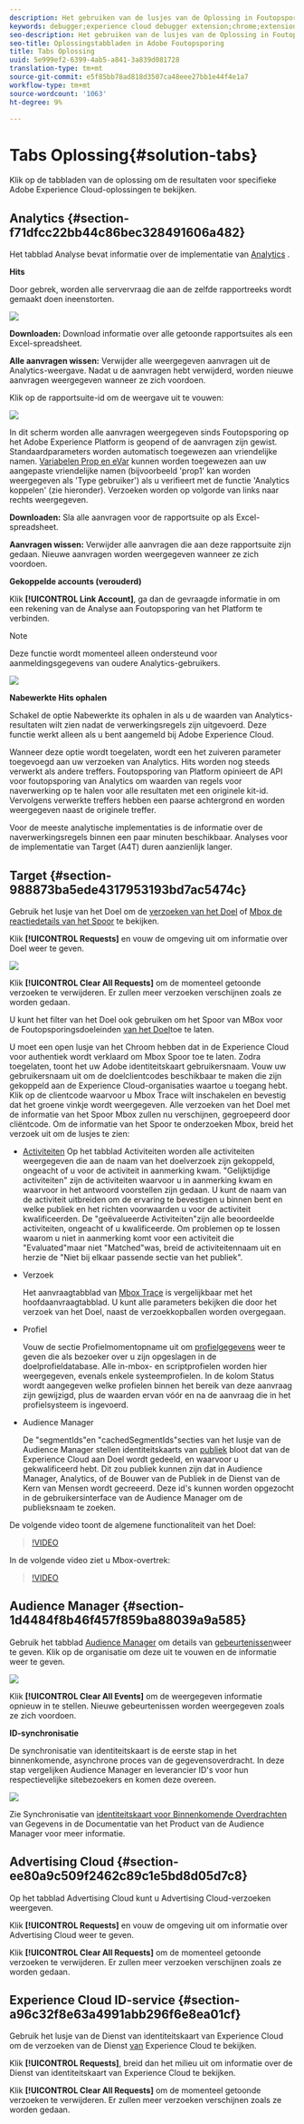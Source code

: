 ```yaml
---
description: Het gebruiken van de lusjes van de Oplossing in Foutopsporing van Adobe
keywords: debugger;experience cloud debugger extension;chrome;extension;summary;clear;requests;solutions;solution;information;analytics;target;audience manager;media optimizer;amo;id service
seo-description: Het gebruiken van de lusjes van de Oplossing in Foutopsporing van Adobe
seo-title: Oplossingstabbladen in Adobe Foutopsporing
title: Tabs Oplossing
uuid: 5e999ef2-6399-4ab5-a841-3a839d081728
translation-type: tm+mt
source-git-commit: e5f85bb78ad818d3507ca48eee27bb1e44f4e1a7
workflow-type: tm+mt
source-wordcount: '1063'
ht-degree: 9%

---
```



# Tabs Oplossing{#solution-tabs}

Klik op de tabbladen van de oplossing om de resultaten voor specifieke Adobe Experience Cloud-oplossingen te bekijken.

## Analytics {#section-f71dfcc22bb44c86bec328491606a482}

Het tabblad Analyse bevat informatie over de implementatie van [Analytics](https://docs.adobe.com/content/help/nl-NL/analytics/landing/home.html) .

**Hits**

Door gebrek, worden alle servervraag die aan de zelfde rapportreeks wordt gemaakt doen ineenstorten.

![](assets/analytics-hits.jpg)

**Downloaden:** Download informatie over alle getoonde rapportsuites als een Excel-spreadsheet.

**Alle aanvragen wissen:** Verwijder alle weergegeven aanvragen uit de Analytics-weergave. Nadat u de aanvragen hebt verwijderd, worden nieuwe aanvragen weergegeven wanneer ze zich voordoen.

Klik op de rapportsuite-id om de weergave uit te vouwen:

![](assets/analytics-hits-expand.jpg)

In dit scherm worden alle aanvragen weergegeven sinds Foutopsporing op het Adobe Experience Platform is geopend of de aanvragen zijn gewist. Standaardparameters worden automatisch toegewezen aan vriendelijke namen. [Variabelen Prop en eVar](https://docs.adobe.com/content/help/nl-NL/analytics/implementation/vars/page-vars/evar.html) kunnen worden toegewezen aan uw aangepaste vriendelijke namen (bijvoorbeeld &#39;prop1&#39; kan worden weergegeven als &#39;Type gebruiker&#39;) als u verifieert met de functie &#39;Analytics koppelen&#39; (zie hieronder). Verzoeken worden op volgorde van links naar rechts weergegeven.

**Downloaden:** Sla alle aanvragen voor de rapportsuite op als Excel-spreadsheet.

**Aanvragen wissen:** Verwijder alle aanvragen die aan deze rapportsuite zijn gedaan. Nieuwe aanvragen worden weergegeven wanneer ze zich voordoen.

**Gekoppelde accounts (verouderd)**

Klik **[!UICONTROL Link Account]**, ga dan de gevraagde informatie in om een rekening van de Analyse aan Foutopsporing van het Platform te verbinden.

>[!NOTE]
>
>Deze functie wordt momenteel alleen ondersteund voor aanmeldingsgegevens van oudere Analytics-gebruikers.

![](assets/analytics-link-account.jpg)

**Nabewerkte Hits ophalen**

Schakel de optie Nabewerkte its ophalen in als u de waarden van Analytics-resultaten wilt zien nadat de verwerkingsregels zijn uitgevoerd. Deze functie werkt alleen als u bent aangemeld bij Adobe Experience Cloud.

Wanneer deze optie wordt toegelaten, wordt een het zuiveren parameter toegevoegd aan uw verzoeken van Analytics. Hits worden nog steeds verwerkt als andere treffers. Foutopsporing van Platform opinieert de API voor foutopsporing van Analytics om waarden van regels voor naverwerking op te halen voor alle resultaten met een originele kit-id. Vervolgens verwerkte treffers hebben een paarse achtergrond en worden weergegeven naast de originele treffer.

Voor de meeste analytische implementaties is de informatie over de naverwerkingsregels binnen een paar minuten beschikbaar. Analyses voor de implementatie van Target (A4T) duren aanzienlijk langer.

## Target {#section-988873ba5ede4317953193bd7ac5474c}

Gebruik het lusje van het Doel om de [verzoeken van het Doel](https://docs.adobe.com/content/help/en/target/using/target-home.html) of [Mbox de reactiedetails van het Spoor](https://docs.adobe.com/content/help/en/target/using/activities/troubleshoot-activities/content-trouble.html) te bekijken.

Klik **[!UICONTROL Requests]** en vouw de omgeving uit om informatie over Doel weer te geven.

![](assets/target-requests.jpg)

Klik **[!UICONTROL Clear All Requests]** om de momenteel getoonde verzoeken te verwijderen. Er zullen meer verzoeken verschijnen zoals ze worden gedaan.

U kunt het filter van het Doel ook gebruiken om het Spoor van MBox voor de Foutopsporingsdoeleinden [van het Doel](https://docs.adobe.com/content/help/en/target/using/activities/troubleshoot-activities/content-trouble.html)toe te laten.

U moet een open lusje van het Chroom hebben dat in de Experience Cloud voor authentiek wordt verklaard om Mbox Spoor toe te laten. Zodra toegelaten, toont het uw Adobe identiteitskaart gebruikersnaam. Vouw uw gebruikersnaam uit om de doelclientcodes beschikbaar te maken die zijn gekoppeld aan de Experience Cloud-organisaties waartoe u toegang hebt. Klik op de clientcode waarvoor u Mbox Trace wilt inschakelen en bevestig dat het groene vinkje wordt weergegeven. Alle verzoeken van het Doel met de informatie van het Spoor Mbox zullen nu verschijnen, gegroepeerd door cliëntcode. Om de informatie van het Spoor te onderzoeken Mbox, breid het verzoek uit om de lusjes te zien:

* [Activiteiten](https://docs.adobe.com/content/help/en/target/using/activities/activities.html) Op het tabblad Activiteiten worden alle activiteiten weergegeven die aan de naam van het doelverzoek zijn gekoppeld, ongeacht of u voor de activiteit in aanmerking kwam. &quot;Gelijktijdige activiteiten&quot; zijn de activiteiten waarvoor u in aanmerking kwam en waarvoor in het antwoord voorstellen zijn gedaan. U kunt de naam van de activiteit uitbreiden om de ervaring te bevestigen u binnen bent en welke publiek en het richten voorwaarden u voor de activiteit kwalificeerden. De &quot;geëvalueerde Activiteiten&quot;zijn alle beoordeelde activiteiten, ongeacht of u kwalificeerde. Om problemen op te lossen waarom u niet in aanmerking komt voor een activiteit die &quot;Evaluated&quot;maar niet &quot;Matched&quot;was, breid de activiteitennaam uit en herzie de &quot;Niet bij elkaar passende sectie van het publiek&quot;.

* Verzoek

   Het aanvraagtabblad van [Mbox Trace](https://docs.adobe.com/content/help/en/target/using/activities/troubleshoot-activities/content-trouble.html) is vergelijkbaar met het hoofdaanvraagtabblad. U kunt alle parameters bekijken die door het verzoek van het Doel, naast de verzoekkopballen worden overgegaan.
* Profiel

   Vouw de sectie Profielmomentopname uit om [profielgegevens](https://docs.adobe.com/content/help/en/target/using/audiences/visitor-profiles/variables-profiles-parameters-methods.html) weer te geven die als bezoeker over u zijn opgeslagen in de doelprofieldatabase. Alle in-mbox- en scriptprofielen worden hier weergegeven, evenals enkele systeemprofielen. In de kolom Status wordt aangegeven welke profielen binnen het bereik van deze aanvraag zijn gewijzigd, plus de waarden ervan vóór en na de aanvraag die in het profielsysteem is ingevoerd.
* Audience Manager

   De &quot;segmentIds&quot;en &quot;cachedSegmentIds&quot;secties van het lusje van de Audience Manager stellen identiteitskaarts van [publiek](https://docs.adobe.com/content/help/en/target/using/audiences/target.html) bloot dat van de Experience Cloud aan Doel wordt gedeeld, en waarvoor u gekwalificeerd hebt. Dit zou publiek kunnen zijn dat in Audience Manager, Analytics, of de Bouwer van de Publiek in de Dienst van de Kern van Mensen wordt gecreeerd. Deze id&#39;s kunnen worden opgezocht in de gebruikersinterface van de Audience Manager om de publieksnaam te zoeken.

De volgende video toont de algemene functionaliteit van het Doel:

>[!VIDEO](https://video.tv.adobe.com/v/23115t2/)

In de volgende video ziet u Mbox-overtrek:

>[!VIDEO](https://video.tv.adobe.com/v/23113t2/)

## Audience Manager {#section-1d4484f8b46f457f859ba88039a9a585}

Gebruik het tabblad [Audience Manager](https://docs.adobe.com/content/help/en/audience-manager/user-guide/aam-home.html) om details van [gebeurtenissen](https://docs.adobe.com/content/help/en/audience-manager/user-guide/api-and-sdk-code/dcs/dcs-event-calls/dcs-event-calls.html)weer te geven. Klik op de organisatie om deze uit te vouwen en de informatie weer te geven.

![](assets/audience-manager.jpg)

Klik **[!UICONTROL Clear All Events]** om de weergegeven informatie opnieuw in te stellen. Nieuwe gebeurtenissen worden weergegeven zoals ze zich voordoen.

**ID-synchronisatie**

De synchronisatie van identiteitskaart is de eerste stap in het binnenkomende, asynchrone proces van de gegevensoverdracht. In deze stap vergelijken Audience Manager en leverancier ID&#39;s voor hun respectievelijke sitebezoekers en komen deze overeen.

![](assets/aam-idsync.jpg)

Zie Synchronisatie van [identiteitskaart voor Binnenkomende Overdrachten](https://docs.adobe.com/content/help/en/audience-manager/user-guide/implementation-integration-guides/sending-audience-data/batch-data-transfer-process/id-sync-http.html) van Gegevens in de Documentatie van het Product van de Audience Manager voor meer informatie.

## Advertising Cloud {#section-ee80a9c509f2462c89c1e5bd8d05d7c8}

Op het tabblad Advertising Cloud kunt u Advertising Cloud-verzoeken weergeven.

Klik **[!UICONTROL Requests]** en vouw de omgeving uit om informatie over Advertising Cloud weer te geven.

Klik **[!UICONTROL Clear All Requests]** om de momenteel getoonde verzoeken te verwijderen. Er zullen meer verzoeken verschijnen zoals ze worden gedaan.

## Experience Cloud ID-service {#section-a96c32f8e63a4991abb296f6e8ea01cf}

Gebruik het lusje van de Dienst van identiteitskaart van Experience Cloud om de verzoeken van de Dienst [van](https://docs.adobe.com/content/help/nl-NL/id-service/using/home.html) Experience Cloud te bekijken.

Klik **[!UICONTROL Requests]**, breid dan het milieu uit om informatie over de Dienst van identiteitskaart van Experience Cloud te bekijken.

Klik **[!UICONTROL Clear All Requests]** om de momenteel getoonde verzoeken te verwijderen. Er zullen meer verzoeken verschijnen zoals ze worden gedaan.
